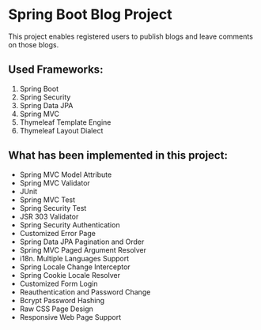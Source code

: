 # Spring Boot Blog Project

This project enables registered users to publish blogs and leave comments on those blogs.

## Used Frameworks:
1.  Spring Boot
2.  Spring Security
3.  Spring Data JPA
4.  Spring MVC
5.  Thymeleaf Template Engine
6.  Thymeleaf Layout Dialect

## What has been implemented in this project:

*   Spring MVC Model Attribute
*   Spring MVC Validator
*   JUnit
*   Spring MVC Test
*   Spring Security Test
*   JSR 303 Validator
*   Spring Security Authentication
*   Customized Error Page
*   Spring Data JPA Pagination and Order
*   Spring MVC Paged Argument Resolver
*   i18n. Multiple Languages Support
*   Spring Locale Change Interceptor
*   Spring Cookie Locale Resolver
*   Customized Form Login
*   Reauthentication and Password Change
*   Bcrypt Password Hashing
*   Raw CSS Page Design
*   Responsive Web Page Support